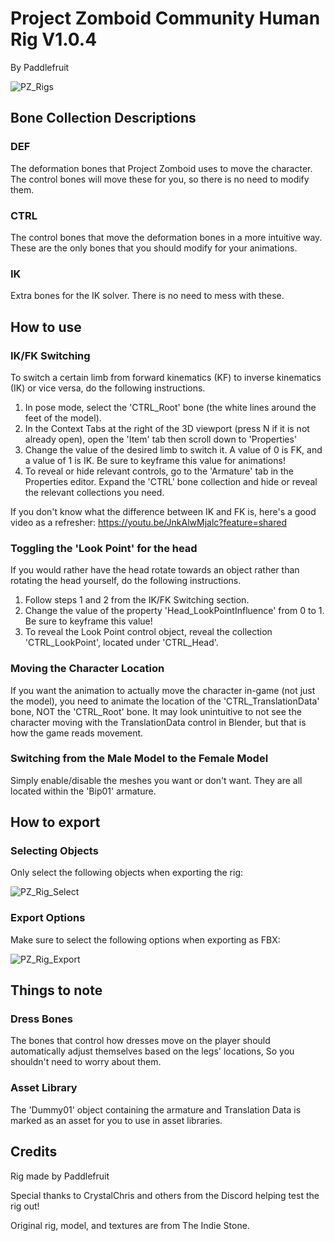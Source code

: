 # Project Zomboid Community Human Rig V1.0.4
By Paddlefruit

![PZ_Rigs](https://github.com/user-attachments/assets/669da631-06f5-45e1-a482-903880af6272)

## Bone Collection Descriptions

### DEF
The deformation bones that Project Zomboid uses to move the character. The control bones will move these for you, so there is no need to modify them.

### CTRL
The control bones that move the deformation bones in a more intuitive way. These are the only bones that you should modify for your animations.

### IK
Extra bones for the IK solver. There is no need to mess with these.

## How to use

### IK/FK Switching
To switch a certain limb from forward kinematics (KF) to inverse kinematics (IK) or vice versa, do the following instructions.
1. In pose mode, select the 'CTRL_Root' bone (the white lines around the feet of the model).
2. In the Context Tabs at the right of the 3D viewport (press N if it is not already open), open the 'Item' tab then scroll down to 'Properties'
3. Change the value of the desired limb to switch it. A value of 0 is FK, and a value of 1 is IK. Be sure to keyframe this value for animations!
4. To reveal or hide relevant controls, go to the 'Armature' tab in the Properties editor. Expand the 'CTRL' bone collection and hide or reveal the relevant collections you need.

If you don't know what the difference between IK and FK is, here's a good video as a refresher:
https://youtu.be/JnkAlwMjalc?feature=shared
   
### Toggling the 'Look Point' for the head
If you would rather have the head rotate towards an object rather than rotating the head yourself, do the following instructions.
1. Follow steps 1 and 2 from the IK/FK Switching section.
2. Change the value of the property 'Head_LookPointInfluence' from 0 to 1. Be sure to keyframe this value!
3. To reveal the Look Point control object, reveal the collection 'CTRL_LookPoint', located under 'CTRL_Head'.

### Moving the Character Location
If you want the animation to actually move the character in-game (not just the model), you need to animate the location of the 'CTRL_TranslationData' bone, NOT the 'CTRL_Root' bone. It may look unintuitive to not see the character moving with the TranslationData control in Blender, but that is how the game reads movement.

### Switching from the Male Model to the Female Model
Simply enable/disable the meshes you want or don't want. They are all located within the 'Bip01' armature.

## How to export

### Selecting Objects
Only select the following objects when exporting the rig:

![PZ_Rig_Select](https://github.com/user-attachments/assets/3e0c84ae-4595-4ce8-91a4-da299d98401b)



### Export Options
Make sure to select the following options when exporting as FBX:

![PZ_Rig_Export](https://github.com/user-attachments/assets/0ab9ff5b-404e-4263-8a02-cea3bdf2ae94)


## Things to note

### Dress Bones
The bones that control how dresses move on the player should automatically adjust themselves based on the legs' locations, So you shouldn't need to worry about them.

### Asset Library
The 'Dummy01' object containing the armature and Translation Data is marked as an asset for you to use in asset libraries.

## Credits
Rig made by Paddlefruit

Special thanks to CrystalChris and others from the Discord helping test the rig out!

Original rig, model, and textures are from The Indie Stone.
